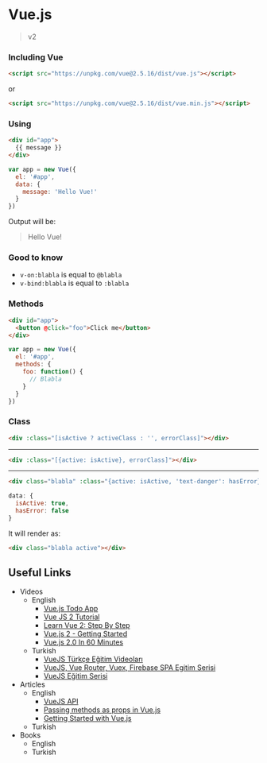 # Vue.js

> v2

### Including Vue

```html
<script src="https://unpkg.com/vue@2.5.16/dist/vue.js"></script>
```
or
```html
<script src="https://unpkg.com/vue@2.5.16/dist/vue.min.js"></script>
```

### Using

```html
<div id="app">
  {{ message }}
</div>
```

```js
var app = new Vue({
  el: '#app',
  data: {
    message: 'Hello Vue!'
  }
})
```

Output will be:
> Hello Vue!

### Good to know

- `v-on:blabla` is equal to `@blabla`
- `v-bind:blabla` is equal to `:blabla`

### Methods

```html
<div id="app">
  <button @click="foo">Click me</button>
</div>
```

```js
var app = new Vue({
  el: '#app',
  methods: {
    foo: function() {
      // Blabla
    }
  }
})
```

### Class
```html
<div :class="[isActive ? activeClass : '', errorClass]"></div>
```

---

```html
<div :class="[{active: isActive}, errorClass]"></div>
```

---

```html
<div class="blabla" :class="{active: isActive, 'text-danger': hasError}"></div>
```

```js
data: {
  isActive: true,
  hasError: false
}
```

It will render as:
```html
<div class="blabla active"></div>
```

## Useful Links
- Videos
    - English
        - [Vue.js Todo App](https://www.youtube.com/playlist?list=PLEhEHUEU3x5q-xB1On4CsLPts0-rZ9oos)
        - [Vue JS 2 Tutorial](https://www.youtube.com/playlist?list=PL4cUxeGkcC9gQcYgjhBoeQH7wiAyZNrYa)
        - [Learn Vue 2: Step By Step](https://www.youtube.com/playlist?list=PL3VM-unCzF8iRyPotjFsgy7EfuCITvr_3)
        - [Vue.js 2 - Getting Started](https://www.youtube.com/playlist?list=PL55RiY5tL51p-YU-Uw90qQH419BM4Iz07)
        - [Vue.js 2.0 In 60 Minutes](https://www.youtube.com/watch?v=z6hQqgvGI4Y&t=1s)
    - Turkish
        - [VueJS Türkçe Eğitim Videoları](https://www.youtube.com/playlist?list=PLa3NvhdFWNipwk1KXeUpVQnAiAfuBw4El)
        - [VueJS, Vue Router, Vuex, Firebase SPA Egitim Serisi](https://www.youtube.com/playlist?list=PLa3NvhdFWNirpx6x-LIMfTrwOfLzCkfAU)
        - [VueJS Eğitim Serisi](https://www.youtube.com/playlist?list=PLsGvMLC84GeTJeNRPH5P4w_S7tHSviLf6)
- Articles
    - English
        - [VueJS API](https://vuejs.org/v2/api)
        - [Passing methods as props in Vue.js](https://medium.com/front-end-hacking/passing-methods-as-props-in-vue-js-d65805bccee)
        - [Getting Started with Vue.js](https://sabe.io/tutorials/getting-started-with-vue-js)
    - Turkish 
- Books
    - English
    - Turkish
